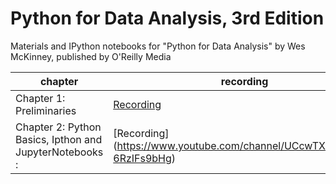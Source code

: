 # Python for Data Analysis, 3rd Edition

Materials and IPython notebooks for "Python for Data Analysis" by Wes McKinney,
published by O'Reilly Media



| chapter  | recording |
| ------------- | ------------- |
| Chapter 1: Preliminaries  | [Recording](https://www.youtube.com/watch?v=aJOEUBnf0RY)   |
| Chapter 2: Python Basics, Ipthon and JupyterNotebooks :  | [Recording] (https://www.youtube.com/channel/UCcwTXA7MKv_Y-6RzIFs9bHg)  |
